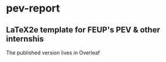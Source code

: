 # pev-report
## LaTeX2e template for FEUP's PEV & other internshis

The published version lives in Overleaf
